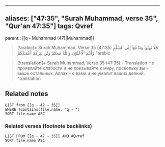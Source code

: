 
---
aliases: ["47:35", "Surah Muhammad, verse 35", "Qur'an 47:35"]
tags: Qvref
---

parent:: [[q - Muhammad (47)|Muhammad]]

> [!arabic]+ Surah Muhammad, Verse 35 (47:35)
> <span class="quran-arabic">فَلَا تَهِنُوا۟ وَتَدْعُوٓا۟ إِلَى ٱلسَّلْمِ وَأَنتُمُ ٱلْأَعْلَوْنَ وَٱللَّهُ مَعَكُمْ وَلَن يَتِرَكُمْ أَعْمَـٰلَكُمْ</span>
^arabic

> [!translation]+ Surah Muhammad, Verse 35 (47:35) - Translation
> Не проявляйте слабости и не призывайте к миру, поскольку вы - выше остальных. Аллах - с вами и не умалит ваших деяний.
^translation



## Related notes
```dataview
LIST from [[q - 47 - 35]]
WHERE !contains(file.name, "q - ")
SORT file.name ASC
```

### Related verses (footnote backlinks)
```dataview
LIST FROM [[q - 47 - 35]] AND #Qvref
SORT file.name ASC
```

